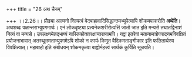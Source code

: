 +++
title = "26 अथ चैनम्"

+++
।।2.26।। प्रौढ्या आत्मनो नित्यत्वं वेदबाह्यवादिसिद्धान्तमभ्युपेत्यापि
शोकमपाकरोति **अथेति।** अथशब्दः पक्षान्तराभ्युपगमार्थः। एनं लोकदृष्ट्या
प्रत्यनेकशरीरोत्पत्तिं जातो जात इति मन्यसे तथातद्विनाशं नित्यं वा
मन्यसे। उपलक्ष्णमेतद्भाष्यं नास्तिकोक्तपक्षान्तराणामपि। यद्वा इतरेषां
मतानामत्रोपपादनमविवक्षितं प्रयोजनाभावात् अतस्थूलमताभ्युपगमेऽपि शोको न
कार्यः किमुत वैदिकमताङ्गीकार इति फलितार्थस्य विवक्षित्वात्। महाबाहो इति
संबोधयन् शोकमकृत्वा बाह्वोर्महत्त्वं सार्थकं कुर्विति सूचयति।  
